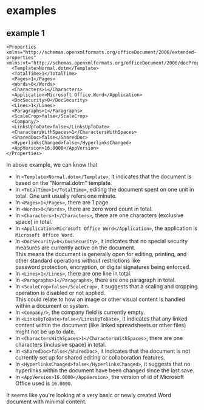 # examples
## example 1
```
<Properties xmlns="http://schemas.openxmlformats.org/officeDocument/2006/extended-properties" xmlns:vt="http://schemas.openxmlformats.org/officeDocument/2006/docPropsVTypes">
  <Template>Normal.dotm</Template>
  <TotalTime>1</TotalTime>
  <Pages>1</Pages>
  <Words>0</Words>
  <Characters>1</Characters>
  <Application>Microsoft Office Word</Application>
  <DocSecurity>0</DocSecurity>
  <Lines>1</Lines>
  <Paragraphs>1</Paragraphs>
  <ScaleCrop>false</ScaleCrop>
  <Company/>
  <LinksUpToDate>false</LinksUpToDate>
  <CharactersWithSpaces>1</CharactersWithSpaces>
  <SharedDoc>false</SharedDoc>
  <HyperlinksChanged>false</HyperlinksChanged>
  <AppVersion>16.0000</AppVersion>
</Properties>
```

In above example, we can know that

+ In `<Template>Normal.dotm</Template>`, it indicates that the document is based on the "Normal.dotm" template.
+ In `<TotalTime>1</TotalTime>`, editing the document spent on one unit in total. One unit usually refers one minute.
+ In `<Pages>1</Pages>`, there are 1 page.
+ In `<Words>0</Words>`, there are zero word count in total.
+ In `<Characters>1</Characters>`, there are one characters (exclusive space) in total.
+ In `<Application>Microsoft Office Word</Application>`, the application is `Microsoft Office Word`.
+ In `<DocSecurity>0</DocSecurity>`, it indicates that no special security measures are currently active on the document.</br>This means the document is generally open for editing, printing, and other standard operations without restrictions like</br>password protection, encryption, or digital signatures being enforced.
+ In `<Lines>1</Lines>`, there are one line in total.
+ In `<Paragraphs>1</Paragraphs>`, there are one paragraph in total.
+ In `<ScaleCrop>false</ScaleCrop>`, it suggests that a scaling and cropping operation is disabled or not applied.</br>This could relate to how an image or other visual content is handled within a document or system.
+ In `<Company/>`, the company field is currently empty.
+ In `<LinksUpToDate>false</LinksUpToDate>`, it indicates that any linked content within the document (like linked spreadsheets or other files) might not be up to date.
+ In `<CharactersWithSpaces>1</CharactersWithSpaces>`, there are one characters (inclusive space) in total.
+ In `<SharedDoc>false</SharedDoc>`, it indicates that the document is not currently set up for shared editing or collaboration features.
+ In `<HyperlinksChanged>false</HyperlinksChanged>`, it suggests that no hyperlinks within the document have been changed since the last save.
+ In `<AppVersion>16.0000</AppVersion>`, the version of id of Microsoft Office used is `16.0000`.

It seems like you're looking at a very basic or newly created Word document with minimal content. 
